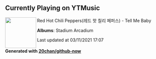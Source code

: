 ## Currently Playing on YTMusic

[<img align="left" width="100" src="https://lh3.googleusercontent.com/aUs9JPxr2nWmA6_8bL1YIjI6xHM7TfwZifuA_R76Y9WinfOSval3RCb8x1lkEtq1G-5gwrHYSaQkAUkz">](https://music.youtube.com/watch?v=kBMwT8GV1VA)

Red Hot Chili Peppers(레드 핫 칠리 페퍼스) - Tell Me Baby

**Albums**: Stadium Arcadium

Last updated at 03/11/2021 17:07

#### Generated with [20chan/github-now](https://github.com/20chan/github-now)


<!--
**20chan/20chan** is a ✨ _special_ ✨ repository because its `README.md` (this file) appears on your GitHub profile.

Here are some ideas to get you started:

- 🔭 I’m currently working on ...
- 🌱 I’m currently learning ...
- 👯 I’m looking to collaborate on ...
- 🤔 I’m looking for help with ...
- 💬 Ask me about ...
- 📫 How to reach me: ...
- 😄 Pronouns: ...
- ⚡ Fun fact: ...
-->
